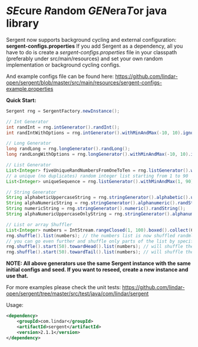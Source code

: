 # *SE*cure *R*andom *GEN*era*T*or java library

Sergent now supports background cycling and external configuration: **sergent-configs.properties**
If you add Sergent as a dependency, all you have to do is create a *sergent-configs.properties* file in your classpath (preferably under src/main/resources) and set your own random implementation or background cycling configs. 

And example configs file can be found here: https://github.com/lindar-open/sergent/blob/master/src/main/resources/sergent-configs-example.properties


**Quick Start:**

```java
Sergent rng = SergentFactory.newInstance();

// Int Generator
int randInt = rng.intGenerator().randInt();
int randIntWithOptions = rng.intGenerator().withMinAndMax(-10, 10).ignore(Arrays.asList(-9,-8,-7,-6,-5)).randInt();

// Long Generator
long randLong = rng.longGenerator().randLong();
long randLongWithOptions = rng.longGenerator().withMinAndMax(-10, 10).ignore(Arrays.asList(-9,-8,-7,-6,-5)).randLong();

// List Generator
List<Integer> fiveUniqueRandNumbersFromOneToTen = rng.listGenerator().withMinAndMax(1, 10).ofSize(5).unique().randIntegers();
// a unique (no duplicates) random integer list starting from 1 to 90
List<Integer> uniqueSequence = rng.listGenerator().withMinAndMax(1, 90).unique(true).randIntegers();

// String Generator
String alphabeticUppercaseString = rng.stringGenerator().alphabetic().uppercase().randString();
String alphaNumericString = rng.stringGenerator().alphanumeric().randString();
String numericString = rng.stringGenerator().numeric().randString();
String alphaNumericUppercaseOnlyString = rng.stringGenerator().alphanumeric().uppercase().randString();

// List or array Shuffler
List<Integer> numbers = IntStream.rangeClosed(1, 100).boxed().collect(Collectors.toList());
rng.shuffle().list(numbers); // the numbers list is now shuffled randmly
// you can go even further and shuffle only parts of the list by specifying where to start and the direction
rng.shuffle().start(50).towardHead().list(numbers); // will shuffle the numbers from 1 to 50
rng.shuffle().start(50).towardTail().list(numbers); // will shuffle the numbers from 50 to 100
```

**NOTE: All above generators use the same Sergent instance with the same initial configs and seed. If you want to reseed, create a new instance and use that.**

For more examples please check the unit tests: https://github.com/lindar-open/sergent/tree/master/src/test/java/com/lindar/sergent

Usage: 

```xml
<dependency>
    <groupId>com.lindar</groupId>
    <artifactId>sergent</artifactId>
    <version>2.1.1</version>
</dependency>
```

